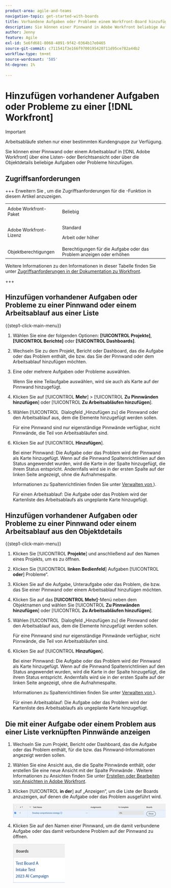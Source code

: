 ```yaml
---
product-area: agile-and-teams
navigation-topic: get-started-with-boards
title: Vorhandene Aufgaben oder Probleme einem Workfront-Board hinzufügen
description: Sie können einer Pinnwand in Adobe Workfront beliebige Aufgaben oder Probleme aus einer Listen- oder Berichtsansicht hinzufügen.
author: Jenny
feature: Agile
exl-id: 5e6fd681-8068-4091-9f42-0364b17e0465
source-git-commit: c711541f3e166f9700195420711d95ce782a44b2
workflow-type: tm+mt
source-wordcount: '585'
ht-degree: 1%

---
```


# Hinzufügen vorhandener Aufgaben oder Probleme zu einer [!DNL Workfront]

>[!IMPORTANT]
>
>Arbeitsabläufe stehen nur einer bestimmten Kundengruppe zur Verfügung.

Sie können einer Pinnwand oder einem Arbeitsablauf in [!DNL Adobe Workfront] über eine Listen- oder Berichtsansicht oder über die Objektdetails beliebige Aufgaben oder Probleme hinzufügen.

## Zugriffsanforderungen

+++ Erweitern Sie , um die Zugriffsanforderungen für die -Funktion in diesem Artikel anzuzeigen.

<table style="table-layout:auto">
 <col>
 <col>
 <tbody>
  <tr>
   <td role="rowheader">Adobe Workfront-Paket</td>
   <td> <p>Beliebig</p> </td>
  </tr>
  <tr>
   <td role="rowheader">Adobe Workfront-Lizenz</td>
   <td>
   <p>Standard</p> 
   <p>Arbeit oder höher</p>
   </td>
  </tr>
  <tr>
   <td role="rowheader">Objektberechtigungen</td>
   <td>Berechtigungen für die Aufgabe oder das Problem anzeigen oder erhöhen </td>
  </tr>
 </tbody>
</table>

Weitere Informationen zu den Informationen in dieser Tabelle finden Sie unter [Zugriffsanforderungen in der Dokumentation zu Workfront](/help/quicksilver/administration-and-setup/add-users/access-levels-and-object-permissions/access-level-requirements-in-documentation.md).

+++

## Hinzufügen vorhandener Aufgaben oder Probleme zu einer Pinnwand oder einem Arbeitsablauf aus einer Liste

{{step1-click-main-menu}}

1. Wählen Sie eine der folgenden Optionen: **[!UICONTROL Projekte]**, **[!UICONTROL Berichte]** oder **[!UICONTROL Dashboards]**.
1. Wechseln Sie zu dem Projekt, Bericht oder Dashboard, das die Aufgabe oder das Problem enthält, die bzw. das Sie der Pinnwand oder dem Arbeitsablauf hinzufügen möchten.
1. Eine oder mehrere Aufgaben oder Probleme auswählen.

   Wenn Sie eine Teilaufgabe auswählen, wird sie auch als Karte auf der Pinnwand hinzugefügt.

1. Klicken Sie auf [!UICONTROL **Mehr**] > [!UICONTROL **Zu Pinnwänden hinzufügen**] oder [!UICONTROL **Zu Arbeitsabläufen hinzufügen**].
1. Wählen [!UICONTROL &#x200B; Dialogfeld „Hinzufügen zu] die Pinnwand oder den Arbeitsablauf aus, dem die Elemente hinzugefügt werden sollen.

   Für eine Pinnwand sind nur eigenständige Pinnwände verfügbar, nicht Pinnwände, die Teil von Arbeitsabläufen sind.

1. Klicken Sie auf [!UICONTROL **Hinzufügen**].

   Bei einer Pinnwand: Die Aufgabe oder das Problem wird der Pinnwand als Karte hinzugefügt. Wenn auf die Pinnwand Spaltenrichtlinien auf den Status angewendet wurden, wird die Karte in der Spalte hinzugefügt, die ihrem Status entspricht. Andernfalls wird sie in der ersten Spalte auf der linken Seite angezeigt, ohne die Aufnahmespalte.

   Informationen zu Spaltenrichtlinien finden Sie unter [Verwalten von &#x200B;](/help/quicksilver/agile/get-started-with-boards/manage-board-columns.md)).

   Für einen Arbeitsablauf: Die Aufgabe oder das Problem wird der Kartenliste des Arbeitsablaufs als ungeplante Karte hinzugefügt.

## Hinzufügen vorhandener Aufgaben oder Probleme zu einer Pinnwand oder einem Arbeitsablauf aus den Objektdetails

{{step1-click-main-menu}}

1. Klicken Sie [!UICONTROL **Projekte**] und anschließend auf den Namen eines Projekts, um es zu öffnen.
1. Klicken Sie [!UICONTROL **linken Bedienfeld**] Aufgaben [!UICONTROL **oder**] Probleme“.
1. Klicken Sie auf die Aufgabe, Unteraufgabe oder das Problem, die bzw. das Sie einer Pinnwand oder einem Arbeitsablauf hinzufügen möchten.
1. Klicken Sie auf das **[!UICONTROL Mehr]**-Menü neben dem Objektnamen und wählen Sie [!UICONTROL **Zu Pinnwänden hinzufügen**] oder [!UICONTROL **Zu Arbeitsabläufen hinzufügen**].
1. Wählen [!UICONTROL &#x200B; Dialogfeld „Hinzufügen zu] die Pinnwand oder den Arbeitsablauf aus, dem die Elemente hinzugefügt werden sollen.

   Für eine Pinnwand sind nur eigenständige Pinnwände verfügbar, nicht Pinnwände, die Teil von Arbeitsabläufen sind.

1. Klicken Sie auf [!UICONTROL **Hinzufügen**].

   Bei einer Pinnwand: Die Aufgabe oder das Problem wird der Pinnwand als Karte hinzugefügt. Wenn auf die Pinnwand Spaltenrichtlinien auf den Status angewendet wurden, wird die Karte in der Spalte hinzugefügt, die ihrem Status entspricht. Andernfalls wird sie in der ersten Spalte auf der linken Seite angezeigt, ohne die Aufnahmespalte.

   Informationen zu Spaltenrichtlinien finden Sie unter [Verwalten von &#x200B;](/help/quicksilver/agile/get-started-with-boards/manage-board-columns.md)).

   Für einen Arbeitsablauf: Die Aufgabe oder das Problem wird der Kartenliste des Arbeitsablaufs als ungeplante Karte hinzugefügt.

## Die mit einer Aufgabe oder einem Problem aus einer Liste verknüpften Pinnwände anzeigen

1. Wechseln Sie zum Projekt, Bericht oder Dashboard, das die Aufgabe oder das Problem enthält, für die bzw. das Pinnwand-Informationen angezeigt werden sollen.
1. Wählen Sie eine Ansicht aus, die die Spalte Pinnwände enthält, oder erstellen Sie eine neue Ansicht mit der Spalte Pinnwände .
Weitere Informationen zu Ansichten finden Sie unter [Erstellen oder Bearbeiten von Ansichten in Adobe Workfront](/help/quicksilver/reports-and-dashboards/reports/reporting-elements/create-edit-views.md).
1. Klicken [!UICONTROL **in der**] auf „Anzeigen“, um die Liste der Boards anzuzeigen, auf denen die Aufgabe oder das Problem ausgeführt wird.

   ![Pinnwände in Spalte anzeigen](assets/show-boards-in-column.png)

1. Klicken Sie auf den Namen einer Pinnwand, um die damit verbundene Aufgabe oder das damit verbundene Problem auf der Pinnwand zu öffnen.

   ![Pinnwand auswählen](assets/select-board-in-column.png)
